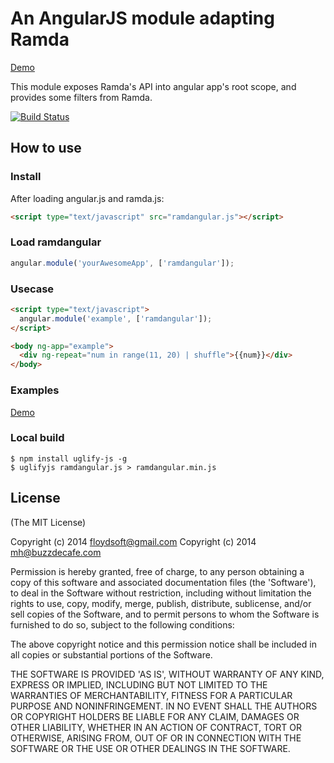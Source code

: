 # An AngularJS module adapting Ramda 
[Demo](https://rawgit.com/ramda/ramdangular/master/examples/index.html)

This module exposes Ramda's API into angular app's root scope,
and provides some filters from Ramda.

[![Build Status](https://api.travis-ci.org/ramda/ramdangular.svg?branch=master)](https://travis-ci.org/ramda/ramdangular)

## How to use

### Install

After loading angular.js and ramda.js:

```html
<script type="text/javascript" src="ramdangular.js"></script>
```

### Load ramdangular

```javascript
angular.module('yourAwesomeApp', ['ramdangular']);
```

### Usecase

```html
<script type="text/javascript">
  angular.module('example', ['ramdangular']);
</script>

<body ng-app="example">
  <div ng-repeat="num in range(11, 20) | shuffle">{{num}}</div>
</body>
```

### Examples

[Demo](https://rawgit.com/ramda/ramdangular/master/examples/index.html)

### Local build

```
$ npm install uglify-js -g
$ uglifyjs ramdangular.js > ramdangular.min.js
```

## License

(The MIT License)

Copyright (c) 2014 <floydsoft@gmail.com>
Copyright (c) 2014 <mh@buzzdecafe.com>

Permission is hereby granted, free of charge, to any person obtaining a copy of this software and associated documentation files (the 'Software'), to deal in the Software without restriction, including without limitation the rights to use, copy, modify, merge, publish, distribute, sublicense, and/or sell copies of the Software, and to permit persons to whom the Software is furnished to do so, subject to the following conditions:

The above copyright notice and this permission notice shall be included in all copies or substantial portions of the Software.

THE SOFTWARE IS PROVIDED 'AS IS', WITHOUT WARRANTY OF ANY KIND, EXPRESS OR IMPLIED, INCLUDING BUT NOT LIMITED TO THE WARRANTIES OF MERCHANTABILITY, FITNESS FOR A PARTICULAR PURPOSE AND NONINFRINGEMENT. IN NO EVENT SHALL THE AUTHORS OR COPYRIGHT HOLDERS BE LIABLE FOR ANY CLAIM, DAMAGES OR OTHER LIABILITY, WHETHER IN AN ACTION OF CONTRACT, TORT OR OTHERWISE, ARISING FROM, OUT OF OR IN CONNECTION WITH THE SOFTWARE OR THE USE OR OTHER DEALINGS IN THE SOFTWARE.
